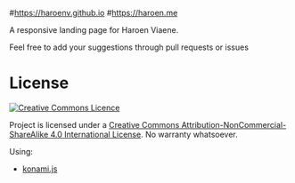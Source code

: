 #<https://haroenv.github.io>
#<https://haroen.me>

A responsive landing page for Haroen Viaene.

Feel free to add your suggestions through pull requests or issues

# License

[![Creative Commons Licence](https://i.creativecommons.org/l/by-nc-sa/4.0/88x31.png)](http://creativecommons.org/licenses/by-nc-sa/4.0/)

Project is licensed under a [Creative Commons Attribution-NonCommercial-ShareAlike 4.0 International License](http://creativecommons.org/licenses/by-nc-sa/4.0/). No warranty whatsoever.

Using:

* [konami.js](https://github.com/snaptortoise/konami-js)